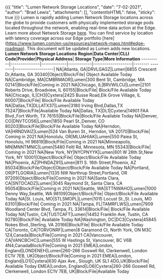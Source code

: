 {{{
  "title": "Lumen Network Storage Locations",
  "date": "7-02-2021",
  "author": "Brad Lewis",
  "attachments": [],
  "contentIsHTML": false,
  "sticky": true
}}}
Lumen is rapidly adding Lumen Network Storage locations across the globe to provide
customers with physically implemented storage pods located throughout the network, 
enabling real-time data action at the Edge.
Learn more about Network Storage [here](/lumen-network-storage/).
You can find service by location with latency coverage across our Edge portfolio 
[here] (https://www.lumen.com/en-us/resources/network-maps.html#edge-roadmap).
This document will be updated as Lumen adds new locations.
**Lumen Network Storage Locations**
**Region**|**Data Center**|**CLLI Code**|**Provider**|**Physical Address**|
**Storage Type**|**More Information**
----------|---------------|-------------|------------|--------------------|--------
--------|--------------------|
NA|Atlanta, GA|DRVLGAGZ|Lumen|6855 Crescent Dr,Atlanta, GA 30340|Object/Block/File|
Object Available Today
NA|Cambridge, MA|CMBRMAOR|Lumen|300 Bent St, Cambridge, MA 02141|Block/File|Coming 
in 2021
NA|Chicago, IL|BRVWILCU|Lumen|2101 Roberts Drive, Broadview, IL 60155|Block/File|
Block/File Available Today
NA|Chicago, IL|CH3|Cyxtera|2425 Busse Road,Elk Grove Village, IL 60007|Block/File|
Block/File Available Today
NA|Dallas,TX|DLLATX37|Lumen|3180 Irving Blvd,Dallas,TX 75247|Block/File|Available 
Today
NA|Dallas, TX|DL1|Cyxtera|14901 FAA Blvd.,Fort Worth, TX 
76155|Block/File|Block/File Available Today
NA|Denver, CO|DNVTCO56|Lumen|1850 Pearl St.,Denver, CO 80203|Block/File|Block/File 
Available Today
NA|Herndon, VA|HRNDVAIZ|Lumen|524 Van Buren St., Herndon, VA 20170|Block/File|
Coming in 2021
NA|Honolulu, OR|MLUAHIAK|Lumen|550 Paiea St, Honolulu, HI 96819|Block/File|Coming 
in 2021
NA|Minneapolis, MN|MNNTMNIC|Lumen|5480 Feltl Rd, Minnesota, MN 55343|Block/File|
Coming in 2021
NA|New York, NY|NYCPNYYK|Lumen|601 W 26th St,New York, NY 10001|Object/Block/File|
Object/Block/File Available Today
NA|Phoenix, AZ|PHNDAZ91|Lumen|811 S. 16th Street,Phoenix, AZ 
85034|Block/File/Object|Object/Block/File Available Today
NA|Portland, OR|PTLGORIA|Lumen|1335 NW Northrup Street,Portland, OR 
97209|Object/Block/File|Coming in 2021
NA|Santa Clara, CA|SNTDCADZ|Lumen|3045 Raymond St, Santa Clara, CA 
95054|Block/File|Coming in 2021
NA|Seattle, WA|STTNWAHO|Lumen|1000 Denny Way,Seattle, WA 98109|Object/Block/File|
Object/Block/File Available Today
NA|St. Louis, MO|STLSMOPL|Lumen|1015 Locust St.,St. Louis, MO 63101|Block/File|
Coming in 2021
NA|Tampa, FL|TAMRFLWS|Lumen|7909 Woodland Center Blvd, Tampa, FL 33614|Block/File|
Block/File Available Today
NA|Tustin, CA|TUSTCAFT|Lumen|14452 Franklin Ave, Tustin, CA 92780|Block/File|
Available Today
NA|Washington, DC|DC3|Cyxtera|45845 Nokes Blvd.,Sterling, VA 20166|Block/File|
Block/File Available Today
CA|Toronto, CA|TORVONRF|Lumen|8 Garamond Ct, North York, ON M3C 
1Z4,Canada|Block/File|Coming in 2021
CA|Vancouver, CA|VANCBCHC|Lumen|555 W Hastings St, Vancouver, BC V6B 
4N4,CanadaBlock/File|Coming in 2021
EMEA|London, England|LONDENEH|Lumen|260-266 Goswell Rd, Clerkenwell, London EC1V 
7EB, UK|Object/Block/File|Coming in 2021
EMEA|London, England|LO1|Cyxtera|630 Ajax Ave., Slough, UK SL1 4DG,UK|Block/File|
Available Today
EMEA|London, England|LO6|Cyxtera|260-266 Goswell Rd, Clerkenwell, London EC1V 7EB, 
UK|Block/File|Available Today